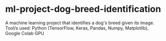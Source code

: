 # ml-project-dog-breed-identification
A machine learning project that identifies a dog's breed given its image. Tool/s used: Python (TensorFlow, Keras, Pandas, Numpy, Matplotlib), Google Colab GPU
